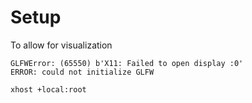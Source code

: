 
# Setup

To allow for visualization
```
GLFWError: (65550) b'X11: Failed to open display :0'
ERROR: could not initialize GLFW
```
```
xhost +local:root
```